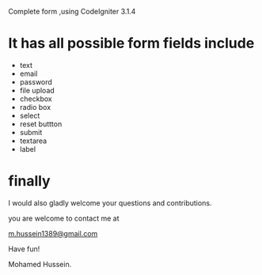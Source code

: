 Complete form  ,using CodeIgniter 3.1.4

It has all possible form fields include
=======================================
 - text 
 - email
 - password
 - file upload
 - checkbox
 - radio box
 - select
 - reset buttton 
 - submit
 - textarea
 - label 

	
finally
=======
	
I would also gladly welcome your questions and contributions.

you are welcome to contact me at

m.hussein1389@gmail.com

Have fun!

Mohamed Hussein.	